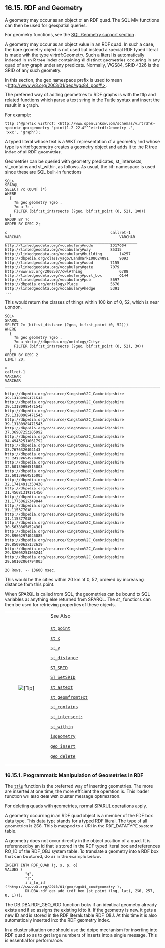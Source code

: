 <div>

<div>

<div>

<div>

## 16.15. RDF and Geometry

</div>

</div>

</div>

A geometry may occur as an object of an RDF quad. The SQL MM functions
can then be used for geospatial queries.

For geometry functions, see the
<a href="sqlrefgeospatial.html" class="link"
title="9.34. Geometry Data Types and Spatial Index Support">SQL Geometry
support section</a> .

A geometry may occur as an object value in an RDF quad. In such a case,
the bare geometry object is not used but instead a special RDF typed
literal is made with the type virtrdf:Geometry. Such a literal is
automatically indexed in an R tree index containing all distinct
geometries occurring in any quad of any graph under any predicate.
Normally, WGS84, SRID 4326 is the SRID of any such geometry.

In this section, the geo namespace prefix is used to mean
\<http://www.w3.org/2003/01/geo/wgs84_pos#\>.

The preferred way of adding geometries to RDF graphs is with the ttlp
and related functions which parse a text string in the Turtle syntax and
insert the result in a graph.

For example:

``` programlisting
ttlp ('@prefix virtrdf: <http://www.openlinksw.com/schemas/virtrdf#>
<point> geo:geometry "point(1.2 22.4"^^virtrdf:Geometry .',
'xxx', 'graph');
```

A typed literal whose text is a WKT representation of a geometry and
whose type is virtrdf:geometry creates a geometry object and adds it to
the R tree index of all RDF geometries.

Geometries can be queried with geometry predicates, st_intersects,
st_contains and st_within, as follows. As usual, the bif: namespace is
used since these are SQL built-in functions.

``` programlisting
SQL>
SPARQL
SELECT ?c COUNT (*)
WHERE
  {
    ?m geo:geometry ?geo .
    ?m a ?c .
    FILTER (bif:st_intersects (?geo, bif:st_point (0, 52), 100))
  }
GROUP BY ?c
ORDER BY DESC 2;

c                                               callret-1
VARCHAR                                             VARCHAR
____________________________________________________________
http://linkedgeodata.org/vocabulary#node        2317684
http://linkedgeodata.org/vocabulary#way         85315
http://linkedgeodata.org/vocabulary#building        14257
http://dbpedia.org/class/yago/Landmark108624891     9093
http://linkedgeodata.org/vocabulary#wood        7155
http://linkedgeodata.org/vocabulary#gate        7079
http://www.w3.org/2002/07/owl#Thing                 6788
http://linkedgeodata.org/vocabulary#post_box        6144
http://linkedgeodata.org/vocabulary#pub         5697
http://dbpedia.org/ontology/Place               5670
http://linkedgeodata.org/vocabulary#hedge       5391
...
```

This would return the classes of things within 100 km of 0, 52, which is
near London.

``` programlisting
SQL>
SPARQL
SELECT ?m (bif:st_distance (?geo, bif:st_point (0, 52)))
WHERE
  {
    ?m geo:geometry ?geo .
    ?m a <http://dbpedia.org/ontology/City> .
    FILTER (bif:st_intersects (?geo, bif:st_point (0, 52), 30))
  }
ORDER BY DESC 2
LIMIT 20;

m                                                                                 callret-1
VARCHAR                                                                           VARCHAR
_______________________________________________________________________________

http://dbpedia.org/resource/Kingston%2C_Cambridgeshire                            39.13180985471543
http://dbpedia.org/resource/Kingston%2C_Cambridgeshire                            39.13180985471543
http://dbpedia.org/resource/Kingston%2C_Cambridgeshire                            39.13180985471543
http://dbpedia.org/resource/Kingston%2C_Cambridgeshire                            39.13180985471543
http://dbpedia.org/resource/Kingston%2C_Cambridgeshire                            37.36907252285992
http://dbpedia.org/resource/Kingston%2C_Cambridgeshire                            34.49432513061792
http://dbpedia.org/resource/Kingston%2C_Cambridgeshire                            33.7676326404143
http://dbpedia.org/resource/Kingston%2C_Cambridgeshire                            33.24238654570499
http://dbpedia.org/resource/Kingston%2C_Cambridgeshire                            32.60139660515003
http://dbpedia.org/resource/Kingston%2C_Cambridgeshire                            32.60139660515003
http://dbpedia.org/resource/Kingston%2C_Cambridgeshire                            32.17414911350438
http://dbpedia.org/resource/Kingston%2C_Cambridgeshire                            31.45681319171456
http://dbpedia.org/resource/Kingston%2C_Cambridgeshire                            31.17750625349044
http://dbpedia.org/resource/Kingston%2C_Cambridgeshire                            31.115377038
http://dbpedia.org/resource/Kingston%2C_Cambridgeshire                            31.115377038
http://dbpedia.org/resource/Kingston%2C_Cambridgeshire                            30.56388658524301
http://dbpedia.org/resource/Kingston%2C_Cambridgeshire                            29.89662974046085
http://dbpedia.org/resource/Kingston%2C_Cambridgeshire                            29.85090625132639
http://dbpedia.org/resource/Kingston%2C_Cambridgeshire                            29.82605254366244
http://dbpedia.org/resource/Kingston%2C_Cambridgeshire                            29.60102064794003

20 Rows. -- 13600 msec.
```

This would be the cities within 20 km of 0, 52, ordered by increasing
distance from this point.

When SPARQL is called from SQL, the geometries can be bound to SQL
variables as anything else returned from SPARQL. The
<span class="emphasis">*st\_*</span> functions can then be used for
retrieving properties of these objects.

<div>

<table data-border="0" data-summary="Tip: See Also">
<colgroup>
<col style="width: 50%" />
<col style="width: 50%" />
</colgroup>
<tbody>
<tr class="odd">
<td rowspan="2" style="text-align: center;" data-valign="top"
width="25"><img src="images/tip.png" alt="[Tip]" /></td>
<td style="text-align: left;">See Also</td>
</tr>
<tr class="even">
<td style="text-align: left;" data-valign="top"><p><a
href="fn_st_point.html" class="link" title="st_point"><code
class="function">st_point</code></a></p>
<p><a href="fn_st_x.html" class="link" title="st_x"><code
class="function">st_x</code></a></p>
<p><a href="fn_st_y.html" class="link" title="st_y"><code
class="function">st_y</code></a></p>
<p><a href="fn_st_distance.html" class="link" title="st_distance"><code
class="function">st_distance</code></a></p>
<p><a href="fn_st_srid.html" class="link" title="ST_SRID"><code
class="function">ST_SRID</code></a></p>
<p><a href="fn_st_setsrid.html" class="link" title="ST_SetSRID"><code
class="function">ST_SetSRID</code></a></p>
<p><a href="fn_st_astext.html" class="link" title="st_astext"><code
class="function">st_astext</code></a></p>
<p><a href="fn_st_geomfromtext.html" class="link"
title="st_geomfromtext"><code
class="function">st_geomfromtext</code></a></p>
<p><a href="fn_st_contains.html" class="link" title="st_contains"><code
class="function">st_contains</code></a></p>
<p><a href="fn_st_intersects.html" class="link"
title="st_intersects"><code
class="function">st_intersects</code></a></p>
<p><a href="fn_st_within.html" class="link" title="st_within"><code
class="function">st_within</code></a></p>
<p><a href="fn_isgeometry.html" class="link" title="isgeometry"><code
class="function">isgeometry</code></a></p>
<p><a href="fn_geo_insert.html" class="link" title="geo_insert"><code
class="function">geo_insert</code></a></p>
<p><a href="fn_geo_delete.html" class="link" title="geo_delete"><code
class="function">geo_delete</code></a></p></td>
</tr>
</tbody>
</table>

</div>

<div>

<div>

<div>

<div>

### 16.15.1. Programmatic Manipulation of Geometries in RDF

</div>

</div>

</div>

The <a href="fn_ttlp.html" class="link" title="DB.DBA.TTLP"><code
class="function">ttlp</code></a> function is the preferred way of
inserting geometries. The more are inserted at one time, the more
efficient the operation is. This loader function will also deal with
cluster message optimization.

For deleting quads with geometries, normal
<a href="rdfsparql.html#rdfsparqlimplementationextent" class="link"
title="16.2.1. SPARQL Implementation Details">SPARUL operations</a>
apply.

A geometry occurring in an RDF quad object is a member of the RDF box
data type. This data type stands for a typed RDF literal. The type of
all geometries is 256. This is mapped to a URI in the RDF_DATATYPE
system table.

A geometry does not occur directly in the object position of a quad. It
is referenced by an id that is stored in the RDF typed literal box and
references RO_ID of the RDF_OBJ system table. To translate a geometry
into a RDF box that can be stored, do as in the example below:

``` programlisting
INSERT INTO RDF_QUAD (g, s, p, o)
VALUES (
         "g",
         "s",
         iri_to_id ('http://www.w3.org/2003/01/geo/wgs84_pos#geometry'),
         DB.DBA.rdf_geo_add (rdf_box (st_point (lng, lat), 256, 257, 0, 1)));
```

The DB.DBA.RDF_GEO_ADD function looks if an identical geometry already
exists and if so assigns the existing id to it. If the geometry is new,
it gets a new ID and is stored in the RDF literals table RDF_OBJ. At
this time it is also automatically inserted into the RDF geometry index.

In a cluster situation one should use the dpipe mechanism for inserting
into RDF quad so as to get large numbers of inserts into a single
message. This is essential for performance.

</div>

</div>
